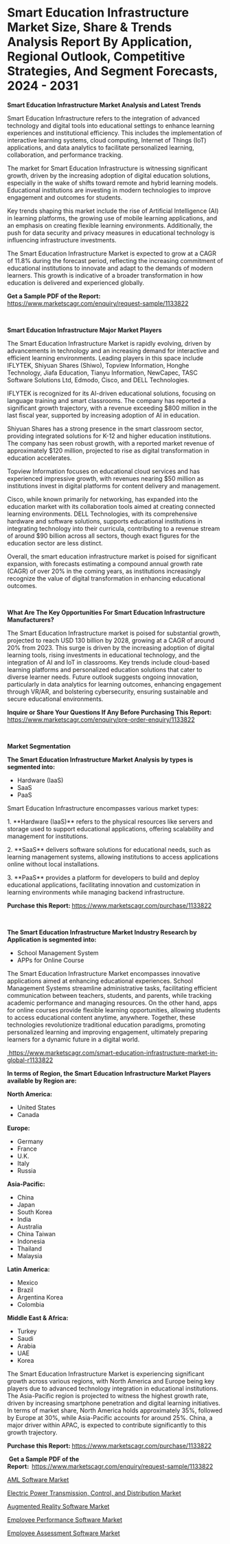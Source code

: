 <p><h1>Smart Education Infrastructure Market Size, Share & Trends Analysis Report By Application, Regional Outlook, Competitive Strategies, And Segment Forecasts, 2024 - 2031</h1></p><p><strong>Smart Education Infrastructure Market Analysis and Latest Trends</strong></p>
<p><p>Smart Education Infrastructure refers to the integration of advanced technology and digital tools into educational settings to enhance learning experiences and institutional efficiency. This includes the implementation of interactive learning systems, cloud computing, Internet of Things (IoT) applications, and data analytics to facilitate personalized learning, collaboration, and performance tracking. </p><p>The market for Smart Education Infrastructure is witnessing significant growth, driven by the increasing adoption of digital education solutions, especially in the wake of shifts toward remote and hybrid learning models. Educational institutions are investing in modern technologies to improve engagement and outcomes for students. </p><p>Key trends shaping this market include the rise of Artificial Intelligence (AI) in learning platforms, the growing use of mobile learning applications, and an emphasis on creating flexible learning environments. Additionally, the push for data security and privacy measures in educational technology is influencing infrastructure investments. </p><p>The Smart Education Infrastructure Market is expected to grow at a CAGR of 11.8% during the forecast period, reflecting the increasing commitment of educational institutions to innovate and adapt to the demands of modern learners. This growth is indicative of a broader transformation in how education is delivered and experienced globally.</p></p>
<p><strong>Get a Sample PDF of the Report:&nbsp;</strong> <a href="https://www.marketscagr.com/enquiry/request-sample/1133822?utm_campaign=1171&utm_medium=2&utm_source=Github&utm_content=ia&utm_term=08102024&utm_id=smart-education-infrastructure">https://www.marketscagr.com/enquiry/request-sample/1133822</a></p>
<p>&nbsp;</p>
<p><strong>Smart Education Infrastructure Major Market Players</strong></p>
<p><p>The Smart Education Infrastructure Market is rapidly evolving, driven by advancements in technology and an increasing demand for interactive and efficient learning environments. Leading players in this space include IFLYTEK, Shiyuan Shares (Shiwo), Topview Information, Honghe Technology, Jiafa Education, Tianyu Information, NewCapec, TASC Software Solutions Ltd, Edmodo, Cisco, and DELL Technologies.</p><p>IFLYTEK is recognized for its AI-driven educational solutions, focusing on language training and smart classrooms. The company has reported a significant growth trajectory, with a revenue exceeding $800 million in the last fiscal year, supported by increasing adoption of AI in education.</p><p>Shiyuan Shares has a strong presence in the smart classroom sector, providing integrated solutions for K-12 and higher education institutions. The company has seen robust growth, with a reported market revenue of approximately $120 million, projected to rise as digital transformation in education accelerates.</p><p>Topview Information focuses on educational cloud services and has experienced impressive growth, with revenues nearing $50 million as institutions invest in digital platforms for content delivery and management.</p><p>Cisco, while known primarily for networking, has expanded into the education market with its collaboration tools aimed at creating connected learning environments. DELL Technologies, with its comprehensive hardware and software solutions, supports educational institutions in integrating technology into their curricula, contributing to a revenue stream of around $90 billion across all sectors, though exact figures for the education sector are less distinct.</p><p>Overall, the smart education infrastructure market is poised for significant expansion, with forecasts estimating a compound annual growth rate (CAGR) of over 20% in the coming years, as institutions increasingly recognize the value of digital transformation in enhancing educational outcomes.</p></p>
<p>&nbsp;</p>
<p><strong>What Are The Key Opportunities For Smart Education Infrastructure Manufacturers?</strong></p>
<p><p>The Smart Education Infrastructure market is poised for substantial growth, projected to reach USD 130 billion by 2028, growing at a CAGR of around 20% from 2023. This surge is driven by the increasing adoption of digital learning tools, rising investments in educational technology, and the integration of AI and IoT in classrooms. Key trends include cloud-based learning platforms and personalized education solutions that cater to diverse learner needs. Future outlook suggests ongoing innovation, particularly in data analytics for learning outcomes, enhancing engagement through VR/AR, and bolstering cybersecurity, ensuring sustainable and secure educational environments.</p></p>
<p><strong>Inquire or Share Your Questions If Any Before Purchasing This Report:</strong> <a href="https://www.marketscagr.com/enquiry/pre-order-enquiry/1133822?utm_campaign=1171&utm_medium=2&utm_source=Github&utm_content=ia&utm_term=08102024&utm_id=smart-education-infrastructure">https://www.marketscagr.com/enquiry/pre-order-enquiry/1133822</a></p>
<p>&nbsp;</p>
<p><strong>Market Segmentation</strong></p>
<p><strong>The Smart Education Infrastructure Market Analysis by types is segmented into:</strong></p>
<p><ul><li>Hardware (IaaS)</li><li>SaaS</li><li>PaaS</li></ul></p>
<p><p>Smart Education Infrastructure encompasses various market types: </p><p>1. **Hardware (IaaS)** refers to the physical resources like servers and storage used to support educational applications, offering scalability and management for institutions. </p><p>2. **SaaS** delivers software solutions for educational needs, such as learning management systems, allowing institutions to access applications online without local installations. </p><p>3. **PaaS** provides a platform for developers to build and deploy educational applications, facilitating innovation and customization in learning environments while managing backend infrastructure.</p></p>
<p><strong>Purchase this Report:&nbsp;</strong><a href="https://www.marketscagr.com/purchase/1133822?utm_campaign=1171&utm_medium=2&utm_source=Github&utm_content=ia&utm_term=08102024&utm_id=smart-education-infrastructure">https://www.marketscagr.com/purchase/1133822</a></p>
<p>&nbsp;</p>
<p><strong>The Smart Education Infrastructure Market Industry Research by Application is segmented into:</strong></p>
<p><ul><li>School Management System</li><li>APPs for Online Course</li></ul></p>
<p><p>The Smart Education Infrastructure Market encompasses innovative applications aimed at enhancing educational experiences. School Management Systems streamline administrative tasks, facilitating efficient communication between teachers, students, and parents, while tracking academic performance and managing resources. On the other hand, apps for online courses provide flexible learning opportunities, allowing students to access educational content anytime, anywhere. Together, these technologies revolutionize traditional education paradigms, promoting personalized learning and improving engagement, ultimately preparing learners for a dynamic future in a digital world.</p></p>
<p><a href="https://www.marketscagr.com/smart-education-infrastructure-market-in-global-r1133822?utm_campaign=1171&utm_medium=2&utm_source=Github&utm_content=ia&utm_term=08102024&utm_id=smart-education-infrastructure">&nbsp;https://www.marketscagr.com/smart-education-infrastructure-market-in-global-r1133822</a></p>
<p><strong>In terms of Region, the Smart Education Infrastructure Market Players available by Region are:</strong></p>
<p>
    <p> <strong> North America: </strong>
        <ul>
            <li>United States</li>
            <li>Canada</li>
        </ul>
        </p> 
    <p> <strong> Europe: </strong>
        <ul>
            <li>Germany</li>
            <li>France</li>
            <li>U.K.</li>
            <li>Italy</li>
            <li>Russia</li>
        </ul>
        </p> 
    <p> <strong> Asia-Pacific: </strong>
        <ul>
            <li>China</li>
            <li>Japan</li>
            <li>South Korea</li>
            <li>India</li>
            <li>Australia</li>
            <li>China Taiwan</li>
            <li>Indonesia</li>
            <li>Thailand</li>
            <li>Malaysia</li>
        </ul>
        </p> 
    <p> <strong> Latin America: </strong>
        <ul>
            <li>Mexico</li>
            <li>Brazil</li>
            <li>Argentina Korea</li>
            <li>Colombia</li>
        </ul>
        </p> 
    <p> <strong> Middle East & Africa: </strong>
        <ul>
            <li>Turkey</li>
            <li>Saudi</li>
            <li>Arabia</li>
            <li>UAE</li>
            <li>Korea</li>
        </ul>
    </p>
    </p>
<p><p>The Smart Education Infrastructure Market is experiencing significant growth across various regions, with North America and Europe being key players due to advanced technology integration in educational institutions. The Asia-Pacific region is projected to witness the highest growth rate, driven by increasing smartphone penetration and digital learning initiatives. In terms of market share, North America holds approximately 35%, followed by Europe at 30%, while Asia-Pacific accounts for around 25%. China, a major driver within APAC, is expected to contribute significantly to this growth trajectory.</p></p>
<p><strong>Purchase this Report: </strong><a href="https://www.marketscagr.com/purchase/1133822?utm_campaign=1171&utm_medium=2&utm_source=Github&utm_content=ia&utm_term=08102024&utm_id=smart-education-infrastructure">https://www.marketscagr.com/purchase/1133822</a></p>
<p>&nbsp;<strong>Get a Sample PDF of the Report:&nbsp;&nbsp;</strong><a href="https://www.marketscagr.com/enquiry/request-sample/1133822?utm_campaign=1171&utm_medium=2&utm_source=Github&utm_content=ia&utm_term=08102024&utm_id=smart-education-infrastructure">https://www.marketscagr.com/enquiry/request-sample/1133822</a></p>
<p><strong></strong></p>
<p><p><a href="https://www.linkedin.com/pulse/aml-software-market-strategic-insights-product-evolution-4bx8e?utm_campaign=1171&utm_medium=2&utm_source=Github&utm_content=ia&utm_term=08102024&utm_id=smart-education-infrastructure">AML Software Market</a></p><p><a href="https://issuu.com/reportprime-2/docs/electric-power-transmission-control_54e6b093b0de17?utm_campaign=1171&utm_medium=2&utm_source=Github&utm_content=ia&utm_term=08102024&utm_id=smart-education-infrastructure">Electric Power Transmission, Control, and Distribution Market</a></p><p><a href="https://www.linkedin.com/pulse/global-augmented-reality-software-market-analysis-trends-4u7ee?utm_campaign=1171&utm_medium=2&utm_source=Github&utm_content=ia&utm_term=08102024&utm_id=smart-education-infrastructure">Augmented Reality Software Market</a></p><p><a href="https://www.linkedin.com/pulse/employee-performance-software-market-evolution-key-trends-atyxe?utm_campaign=1171&utm_medium=2&utm_source=Github&utm_content=ia&utm_term=08102024&utm_id=smart-education-infrastructure">Employee Performance Software Market</a></p><p><a href="https://www.linkedin.com/pulse/mapping-employee-assessment-software-market-trends-challenges-cco6e?utm_campaign=1171&utm_medium=2&utm_source=Github&utm_content=ia&utm_term=08102024&utm_id=smart-education-infrastructure">Employee Assessment Software Market</a></p></p>